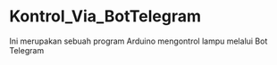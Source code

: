 # Kontrol_Via_BotTelegram
Ini merupakan sebuah program Arduino mengontrol lampu melalui Bot Telegram

